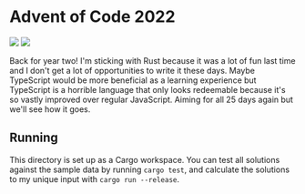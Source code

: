 # Advent of Code 2022

![](https://img.shields.io/badge/days%20completed-6-darkgreen)
![](https://img.shields.io/badge/stars%20⭐-12-yellow)

Back for year two! I'm sticking with Rust because it was a lot of fun last time
and I don't get a lot of opportunities to write it these days. Maybe TypeScript
would be more beneficial as a learning experience but TypeScript is a horrible
language that only looks redeemable because it's so vastly improved over
regular JavaScript. Aiming for all 25 days again but we'll see how it goes.

## Running

This directory is set up as a Cargo workspace. You can test all solutions
against the sample data by running `cargo test`, and calculate the solutions to
my unique input with `cargo run --release`.
